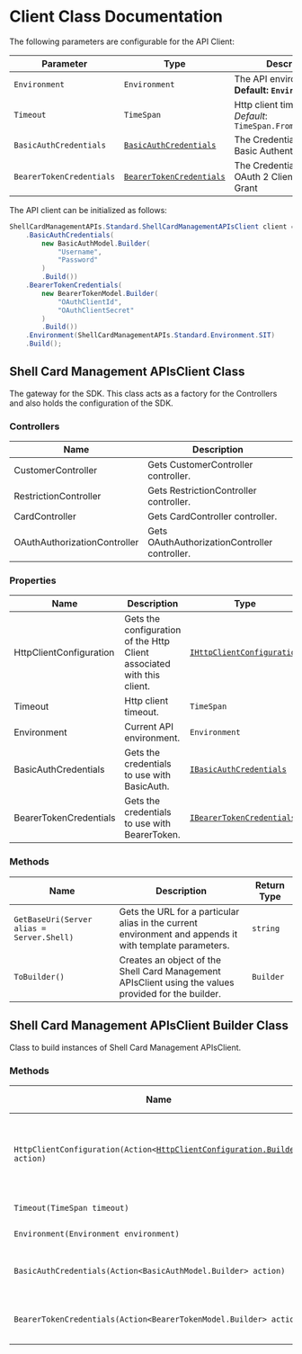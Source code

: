 
# Client Class Documentation

The following parameters are configurable for the API Client:

| Parameter | Type | Description |
|  --- | --- | --- |
| `Environment` | `Environment` | The API environment. <br> **Default: `Environment.SIT`** |
| `Timeout` | `TimeSpan` | Http client timeout.<br>*Default*: `TimeSpan.FromSeconds(100)` |
| `BasicAuthCredentials` | [`BasicAuthCredentials`]($a/basic-authentication.md) | The Credentials Setter for Basic Authentication |
| `BearerTokenCredentials` | [`BearerTokenCredentials`]($a/oauth-2-client-credentials-grant.md) | The Credentials Setter for OAuth 2 Client Credentials Grant |

The API client can be initialized as follows:

```csharp
ShellCardManagementAPIs.Standard.ShellCardManagementAPIsClient client = new ShellCardManagementAPIs.Standard.ShellCardManagementAPIsClient.Builder()
    .BasicAuthCredentials(
        new BasicAuthModel.Builder(
            "Username",
            "Password"
        )
        .Build())
    .BearerTokenCredentials(
        new BearerTokenModel.Builder(
            "OAuthClientId",
            "OAuthClientSecret"
        )
        .Build())
    .Environment(ShellCardManagementAPIs.Standard.Environment.SIT)
    .Build();
```

## Shell Card Management APIsClient Class

The gateway for the SDK. This class acts as a factory for the Controllers and also holds the configuration of the SDK.

### Controllers

| Name | Description |
|  --- | --- |
| CustomerController | Gets CustomerController controller. |
| RestrictionController | Gets RestrictionController controller. |
| CardController | Gets CardController controller. |
| OAuthAuthorizationController | Gets OAuthAuthorizationController controller. |

### Properties

| Name | Description | Type |
|  --- | --- | --- |
| HttpClientConfiguration | Gets the configuration of the Http Client associated with this client. | [`IHttpClientConfiguration`](http-client-configuration.md) |
| Timeout | Http client timeout. | `TimeSpan` |
| Environment | Current API environment. | `Environment` |
| BasicAuthCredentials | Gets the credentials to use with BasicAuth. | [`IBasicAuthCredentials`]($a/basic-authentication.md) |
| BearerTokenCredentials | Gets the credentials to use with BearerToken. | [`IBearerTokenCredentials`]($a/oauth-2-client-credentials-grant.md) |

### Methods

| Name | Description | Return Type |
|  --- | --- | --- |
| `GetBaseUri(Server alias = Server.Shell)` | Gets the URL for a particular alias in the current environment and appends it with template parameters. | `string` |
| `ToBuilder()` | Creates an object of the Shell Card Management APIsClient using the values provided for the builder. | `Builder` |

## Shell Card Management APIsClient Builder Class

Class to build instances of Shell Card Management APIsClient.

### Methods

| Name | Description | Return Type |
|  --- | --- | --- |
| `HttpClientConfiguration(Action<`[`HttpClientConfiguration.Builder`](http-client-configuration-builder.md)`> action)` | Gets the configuration of the Http Client associated with this client. | `Builder` |
| `Timeout(TimeSpan timeout)` | Http client timeout. | `Builder` |
| `Environment(Environment environment)` | Current API environment. | `Builder` |
| `BasicAuthCredentials(Action<BasicAuthModel.Builder> action)` | Sets credentials for BasicAuth. | `Builder` |
| `BearerTokenCredentials(Action<BearerTokenModel.Builder> action)` | Sets credentials for BearerToken. | `Builder` |

